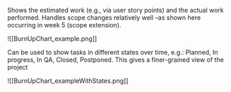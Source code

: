 Shows the estimated work (e.g., via user story points) and the actual work performed. Handles scope changes relatively well –as shown here occurring in week 5 (scope extension).

![[BurnUpChart_example.png]]

Can be used to show tasks in different states over time, e.g.: Planned, In progress, In QA, Closed, Postponed. This gives a finer-grained view of the project

![[BurnUpChart_exampleWithStates.png]]
